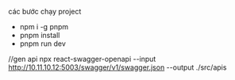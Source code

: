 các bước chạy project
* npm i -g pnpm
* pnpm install
* pnpm run dev



//gen api
npx react-swagger-openapi --input http://10.11.10.12:5003/swagger/v1/swagger.json --output ./src/apis